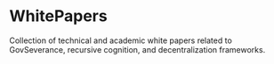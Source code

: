 # WhitePapers

Collection of technical and academic white papers related to GovSeverance, recursive cognition, and decentralization frameworks.
